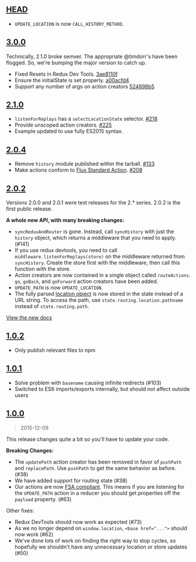 ## [HEAD](https://github.com/rackt/react-router-redux/compare/3.0.0...master)

* `UPDATE_LOCATION` is now `CALL_HISTORY_METHOD`.

## [3.0.0](https://github.com/rackt/react-router-redux/compare/2.1.0...3.0.0)

Technically, 2.1.0 broke semver. The appropriate @timdorr's have been flogged. So, we're bumping the major version to catch up.

- Fixed Resets in Redux Dev Tools. [3ae8110f](https://github.com/rackt/react-router-redux/commit/3ae8110f)
- Ensure the initialState is set properly. [a00acfd4](https://github.com/rackt/react-router-redux/commit/a00acfd4)
- Support any number of args on action creators [524898b5](https://github.com/rackt/react-router-redux/commit/524898b5)

## [2.1.0](https://github.com/rackt/react-router-redux/compare/2.0.4...2.1.0)

- `listenForReplays` has a `selectLocationState` selector. [#218](https://github.com/rackt/react-router-redux/pull/218)
- Provide unscoped action creators. [#225](https://github.com/rackt/react-router-redux/pull/225)
- Example updated to use fully ES2015 syntax.

## [2.0.4](https://github.com/rackt/react-router-redux/compare/2.0.2...2.0.4)

- Remove `history` module published within the tarball. [#133](https://github.com/rackt/react-router-redux/issues/133)
- Make actions conform to [Flux Standard Action](https://github.com/acdlite/flux-standard-action). [#208](https://github.com/rackt/react-router-redux/pull/208)

## [2.0.2](https://github.com/rackt/react-router-redux/compare/1.0.2...2.0.2)

Versions 2.0.0 and 2.0.1 were test releases for the 2.* series. 2.0.2 is the first public release.

**A whole new API, with many breaking changes:**

* `syncReduxAndRouter` is gone. Instead, call `syncHistory` with just the `history` object, which returns a middleware that you need to apply. (#141)
* If you use redux devtools, you need to call `middleware.listenForReplays(store)` on the middleware returned from `syncHistory`. Create the store first with the middleware, then call this function with the store.
* Action creators are now contained in a single object called `routeActions`. `go`, `goBack`, and `goForward` action creators have been added.
* `UPDATE_PATH` is now `UPDATE_LOCATION`.
* The fully parsed [location object](https://github.com/rackt/history/blob/master/docs/Location.md) is now stored in the state instead of a URL string. To access the path, use `state.routing.location.pathname` instead of `state.routing.path`.

[View the new docs](https://github.com/rackt/react-router-redux#api)

## [1.0.2](https://github.com/rackt/react-router-redux/compare/1.0.1...1.0.2)

* Only publish relevant files to npm

## [1.0.1](https://github.com/rackt/react-router-redux/compare/1.0.0...1.0.1)

* Solve problem with `basename` causing infinite redirects (#103)
* Switched to ES6 imports/exports internally, but should not affect outside users

## [1.0.0](https://github.com/rackt/react-router-redux/compare/0.0.10...1.0.0)
> 2015-12-09

This release changes quite a bit so you'll have to update your code.

**Breaking Changes:**

* The `updatePath` action creator has been removed in favor of `pushPath` and `replacePath`. Use `pushPath` to get the same behavior as before. (#38)
* We have added support for routing state (#38)
* Our actions are now [FSA compliant](https://github.com/acdlite/flux-standard-action). This means if you are listening for the `UPDATE_PATH` action in a reducer you should get properties off the `payload` property. (#63)

Other fixes:

* Redux DevTools should now work as expected (#73)
* As we no longer depend on `window.location`, `<base href="...">` should now work (#62)
* We've done lots of work on finding the right way to stop cycles, so hopefully we shouldn't have any unnecessary location or store updates (#50)
